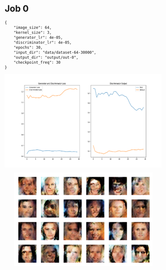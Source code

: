 
Job 0
=====


```
{
    "image_size": 64,
    "kernel_size": 3,
    "generator_lr": 4e-05,
    "discriminator_lr": 4e-05,
    "epochs": 30,
    "input_dir": "data/dataset-64-30000",
    "output_dir": "output/out-0",
    "checkpoint_freq": 30
}
```  
<p align="center">
    <img src="images/plot0.png" height="300"/>
</p>  
<p align="center">
    <img src="images/output0.png" height="300"/>
</p>